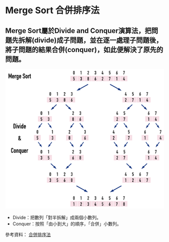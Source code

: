 # Merge Sort 合併排序法
## Merge Sort屬於Divide and Conquer演算法，把問題先拆解(divide)成子問題，並在逐一處理子問題後，將子問題的結果合併(conquer)，如此便解決了原先的問題。
![image](https://github.com/06170228/my-note/blob/master/Image/merge.png)

* Divide：把數列「對半拆解」成兩個小數列。
* Conquer：按照「由小到大」的順序，「合併」小數列。

參考資料： [合併排序法](https://medium.com/appworks-school/初學者學演算法-排序法進階-合併排序法-6252651c6f7e)
